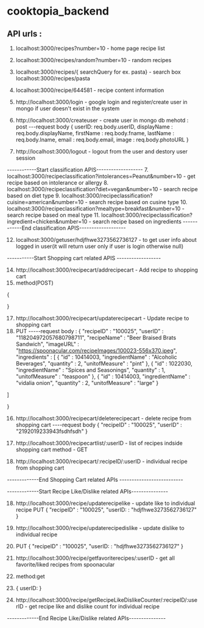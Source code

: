 # cooktopia_backend

 ## API urls : 
 
  1. localhost:3000/recipes?number=10 - home page recipe list
  2. localhost:3000/recipes/random?number=10 - random recipes
  3. localhost:3000/recipes/{ searchQuery for ex. pasta} - search box
     localhost:3000/recipes/pasta
  4. localhost:3000/recipe/644581 - recipe content information
  5. http://localhost:3000/login - google login and register/create user in mongo if user doesn't exist in the system
  6. http://localhost:3000/createuser - create user in mongo db
  mehotd : post
  ---request body
  {
    userID: req.body.userID,
    displayName : req.body.displayName,
    firstName : req.body.fname,
    lastName : req.body.lname,
    email : req.body.email,
    image : req.body.photoURL
  }
  
  6. http://localhost:3000/logout - logout from the user and destory user session
  
  ------------Start classification APIS-------------------
  7. localhost:3000/recipeclassification?intolerances=Peanut&number=10 - get recipe based on intolerance or allergy
  8. localhost:3000/recipeclassification?diet=vegan&number=10 - search recipe based on diet type
  9. localhost:3000/recipeclassification?cuisine=american&number=10 - search recipe based on cusine type
  10. localhost:3000/recipeclassification?mealtype=breakfast&number=10 - search recipe based on meal type
  11. localhost:3000/recipeclassification?ingredient=chicken&number=10 - search recipe based on ingredients
  ------------End classification APIS-------------------

12. localhost:3000/getuser/hdjfhwe3273562736127 - to get user info about logged in user(it will return user only if user is login otherwise null)


-----------Start Shopping cart related APIS ------------------

14. http://localhost:3000/recipecart/addrecipecart -  Add recipe to shopping cart
15. method(POST) 

{

}

17. http://localhost:3000/recipecart/updaterecipecart - Update recipe to shopping cart
18. PUT
-----request body : 
{
    "recipeID" : "100025",
    "userID" : "118204972057680798711",
    "recipeName" : "Beer Braised Brats Sandwich",
    "imageURL" : "https://spoonacular.com/recipeImages/100023-556x370.jpeg",
  "ingredients" : [
  {
         "id" : 10414003,
         "ingredientName" : "Alcoholic Beverages",
         "quantity" : 2,
        "unitofMeasure" : "pint"
  },
{
         "id" : 1022030,
         "ingredientName" : "Spices and Seasonings",
         "quantity" : 1,
        "unitofMeasure" : "teaspoon"
  },
{
         "id" : 10414003,
         "ingredientName" : "vidalia onion",
         "quantity" : 2,
        "unitofMeasure" : "large"
  }

  ]

} 

16. http://localhost:3000/recipecart/deleterecipecart - delete recipe from shopping cart
----request body
{
    "recipeID" : "100025",
    "userID" : "2192019233943fsdhfsdh"
}


17. http://localhost:3000/recipecartlist/:userID - list of recipes indside shopping cart
method - GET

18. http://localhost:3000/recipecart/:recipeID/:userID - individual recipe from shopping cart

-------------End Shopping Cart related APIs --------------------------


-------------Start Recipe Like/Dislike related APIs---------------

18. http://localhost:3000/recipe/updaterecipelike - update like to individual recipe
PUT
{
    "recipeID" : "100025",
    "userID: : "hdjfhwe3273562736127"
}

19. http://localhost:3000/recipe/updaterecipedislike - update dislike to individual recipe
20. PUT
{
    "recipeID" : "100025",
    "userID: : "hdjfhwe3273562736127"
}

20. http://localhost:3000/recipe/getfavoriterecipes/:userID - get all favorite/liked recipes from spoonacular
21. method:get
22. {
userID:
}

21. http://localhost:3000/recipe/getRecipeLikeDislikeCounter/:recipeID/:userID - get recipe like and dislike count for individual recipe


-------------End Recipe Like/Dislike related APIs---------------


